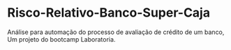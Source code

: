# Risco-Relativo-Banco-Super-Caja
Análise para automação do processo de avaliação de crédito de um banco, Um projeto do bootcamp Laboratoria.
